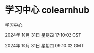 # 学习中心 colearnhub
[学习中心](http://219.139.197.74:56308/colearnhub/)

2024年 10月 31日 星期四 17:10:02 CST

2024年 10月 31日 星期四 09:10:02 GMT
